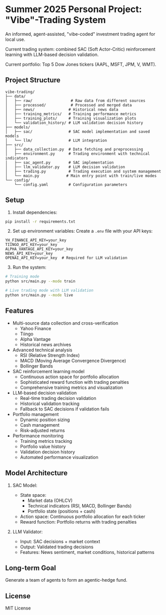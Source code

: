 # Summer 2025 Personal Project: "Vibe"-Trading System

An informed, agent-assisted, "vibe-coded" investment trading agent for local use.

Current trading system: combined SAC (Soft Actor-Critic) reinforcement learning with LLM-based decision validation.

Current portfolio: Top 5 Dow Jones tickers (AAPL, MSFT, JPM, V, WMT).

## Project Structure

```
vibe-trading/
├── data/
│   ├── raw/                 # Raw data from different sources
│   ├── processed/           # Processed and merged data
│   ├── news/               # Historical news data
│   ├── training_metrics/   # Training performance metrics
│   ├── training_plots/     # Training visualization plots
│   └── validation_history/ # LLM validation decision history
├── models/
│   ├── sac/                # SAC model implementation and saved models
│   └── llm/                # LLM integration
├── src/
│   ├── data_collection.py  # Data fetching and preprocessing
│   ├── environment.py      # Trading environment with technical indicators
│   ├── sac_agent.py        # SAC implementation
│   ├── llm_validator.py    # LLM decision validation
│   ├── trading.py          # Trading execution and system management
│   └── main.py            # Main entry point with train/live modes
└── config/
    └── config.yaml         # Configuration parameters
```

## Setup

1. Install dependencies:
```bash
pip install -r requirements.txt
```

2. Set up environment variables:
Create a `.env` file with your API keys:
```
YH_FINANCE_API_KEY=your_key
TIINGO_API_KEY=your_key
ALPHA_VANTAGE_API_KEY=your_key
NEWS_API_KEY=your_key
OPENAI_API_KEY=your_key  # Required for LLM validation
```

3. Run the system:
```bash
# Training mode
python src/main.py --mode train

# Live trading mode with LLM validation
python src/main.py --mode live
```

## Features

- Multi-source data collection and cross-verification
  - Yahoo Finance
  - Tiingo
  - Alpha Vantage
  - Historical news archives
- Advanced technical analysis
  - RSI (Relative Strength Index)
  - MACD (Moving Average Convergence Divergence)
  - Bollinger Bands
- SAC reinforcement learning model
  - Continuous action space for portfolio allocation
  - Sophisticated reward function with trading penalties
  - Comprehensive training metrics and visualization
- LLM-based decision validation
  - Real-time trading decision validation
  - Historical validation tracking
  - Fallback to SAC decisions if validation fails
- Portfolio management
  - Dynamic position sizing
  - Cash management
  - Risk-adjusted returns
- Performance monitoring
  - Training metrics tracking
  - Portfolio value history
  - Validation decision history
  - Automated performance visualization

## Model Architecture

1. SAC Model:
   - State space:
     - Market data (OHLCV)
     - Technical indicators (RSI, MACD, Bollinger Bands)
     - Portfolio state (positions + cash)
   - Action space: Continuous portfolio allocation for each ticker
   - Reward function: Portfolio returns with trading penalties

2. LLM Validator:
   - Input: SAC decisions + market context
   - Output: Validated trading decisions
   - Features: News sentiment, market conditions, historical patterns

## Long-term Goal

Generate a team of agents to form an agentic-hedge fund.

## License

MIT License 